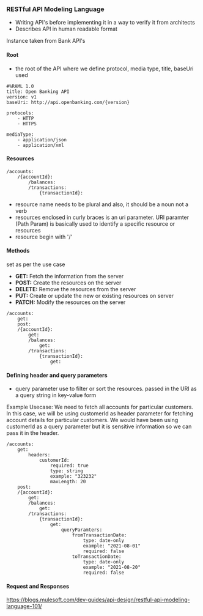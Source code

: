 ### RESTful API Modeling Language
- Writing API's before implementing it in a way to verify it from architects 
- Describes API in human readable format

Instance taken from Bank API's
#### Root
- the root of the API where we define protocol, media type, title, baseUri used
```
#%RAML 1.0
title: Open Banking API
version: v1
baseUri: http://api.openbanking.com/{version}

protocols:
	- HTTP
	- HTTPS

mediaType:
	- application/json
	- application/xml
```
#### Resources
```
/accounts:
	/{accountId}:
		/balances:
		/transactions:
			{transactionId}:
```
- resource name needs to be plural and also, it should be a noun not a verb
- resources enclosed in curly braces is an uri parameter. URI paramter (Path Param) is basically used to identify a specific resource or resources
- resource begin with '/'

#### Methods
set as per the use case
- **GET:** Fetch the information from the server
- **POST:** Create the resources on the server
- **DELETE:** Remove the resources from the server
- **PUT:** Create or update the new or existing resources on server
- **PATCH:** Modify the resources on the server

```
/accounts:
	get:
	post:
	/{accountId}:
		get:
		/balances:
			get:
		/transactions:
			{transactionId}:
				get:
```
#### Defining header and query parameters
- query parameter use to filter or sort the resources. passed in the URI as a query string in key-value form

Example Usecase:
We need to fetch all accounts for particular customers. In this case, we will be using customerId as header parameter for fetching account details for particular customers. We would have been using customerId as a query parameter but it is sensitive information so we can pass it in the header.

```
/accounts:
	get:
		headers: 
			customerId:
				required: true
				type: string
				example: "323232"
				maxLength: 20
	post:
	/{accountId}:
		get:
		/balances:
			get:
		/transactions:
			{transactionId}:
				get:
					queryParamters:
						fromTransactionDate:
							type: date-only
							example: "2021-08-01"
							required: false
						toTransactionDate:
							type: date-only
							example: "2021-08-20"
							required: false
```
#### Request and Responses






https://blogs.mulesoft.com/dev-guides/api-design/restful-api-modeling-language-101/